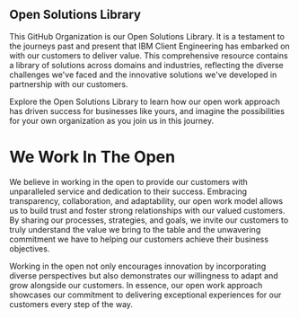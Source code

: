 ## Open Solutions Library
This GitHub Organization is our Open Solutions Library. It is a testament to the journeys past and present that IBM Client Engineering has embarked on with our customers to deliver value. This comprehensive resource contains a library of solutions across domains and industries, reflecting the diverse challenges we've faced and the innovative solutions we've developed in partnership with our customers.

Explore the Open Solutions Library to learn how our open work approach has driven success for businesses like yours, and imagine the possibilities for your own organization as you join us in this journey.

# We Work In The Open
We believe in working in the open to provide our customers with unparalleled service and dedication to their success. Embracing transparency, collaboration, and adaptability, our open work model allows us to build trust and foster strong relationships with our valued customers. By sharing our processes, strategies, and goals, we invite our customers to truly understand the value we bring to the table and the unwavering commitment we have to helping our customers achieve their business objectives. 

Working in the open not only encourages innovation by incorporating diverse perspectives but also demonstrates our willingness to adapt and grow alongside our customers. In essence, our open work approach showcases our commitment to delivering exceptional experiences for our customers every step of the way.


